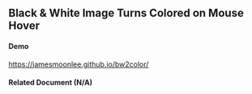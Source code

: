 ## Black & White Image Turns Colored on Mouse Hover


#### Demo
https://jamesmoonlee.github.io/bw2color/

#### Related Document (N/A)
